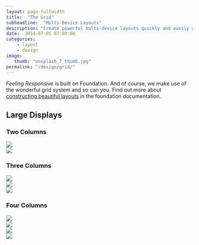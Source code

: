 ```yaml
---
layout: page-fullwidth
title:  "The Grid"
subheadline:  "Multi-Device Layouts"
description: "Create powerful multi-device layouts quickly and easily with the 12-column, nest-able Foundation grid. These are the dimensions."
date:  2014-07-05 07:00:00
categories:
    - layout
    - design
image:
   thumb: "unsplash_7_thumb.jpg"
permalink: "/design/grid/"
---
```

*Feeling Responsive* is built on Foundation. And of course, we make use of the wonderful grid system and so can you. Find out more about [constructing  beautiful layouts][1] in the foundation documentation.

## Large Displays

### Two Columns

<div class="row">
  <div class="large-6 columns">
      <img src="http://placehold.it/500x281/6b6351/e1dcd7&amp;text=Width+500+Pixel">
  </div>
  <div class="large-6 columns">
      <img src="http://placehold.it/500x281/e05a10/e1e75e&amp;text=Width+500+Pixel">
  </div>
</div>

### Three Columns

<div class="row">
  <div class="large-4 columns">
      <img src="http://placehold.it/333x170/6b6351/e1dcd7&amp;text=Width+333+Pixel">
  </div>
  <div class="large-4 columns">
      <img src="http://placehold.it/333x170/e05a10/e1e75e&amp;text=Width+333+Pixel">
  </div>
  <div class="large-4 columns">
      <img src="http://placehold.it/333x170/fabb00/771e1e&amp;text=Width+333+Pixel">
  </div>
</div>



### Four Columns

<div class="row">
  <div class="large-3 columns">
      <img src="http://placehold.it/250x141/6b6351/e1dcd7&amp;text=Width+250+Pixel">
  </div>
  <div class="large-3 columns">
      <img src="http://placehold.it/250x141/e05a10/e1e75e&amp;text=Width+250+Pixel">
  </div>
  <div class="large-3 columns">
      <img src="http://placehold.it/250x141/fabb00/771e1e&amp;text=Width+250+Pixel">
  </div>
  <div class="large-3 columns">
      <img src="http://placehold.it/250x141/00792c/acca57&amp;text=Width+250+Pixel">
  </div>
</div>



 [1]: http://foundation.zurb.com/docs/components/grid.html
 [2]: #
 [3]: #
 [4]: #
 [5]: #
 [6]: #
 [7]: #
 [8]: #
 [9]: #
 [10]: #